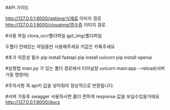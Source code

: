 #APi 가이드

http://127.0.0.1:8000/gptimg/식재료 이미지 경로
http://127.0.0.1:8000/clovaimg/영수증 이미지 경로

#사용 파일
clova_ocr/폴더파일
gpt_img/폴더파일

두폴더 안에있는 파일들만 사용해주세요 키값은 카톡주세요

#추가 의존성 필수
pip install fastapi
pip install uvicorn
pip install openai


#실행법
mian.py 가 있는 폴더 경로에서
터미널창 uvicorn main:app --reload(서버 가동 명령어)

#주의사항
꼭 api키 값을 넣어줘야 정상적으로 반환됩니다.

#서버 가동후 swagger 사용하시면 좀더 편하게 response 값을 보실수있을거에요
http://127.0.0.1:8000/docs
